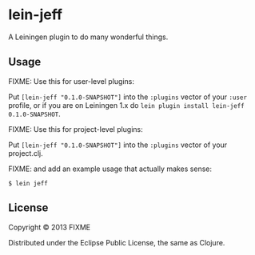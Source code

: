 # lein-jeff

A Leiningen plugin to do many wonderful things.

## Usage

FIXME: Use this for user-level plugins:

Put `[lein-jeff "0.1.0-SNAPSHOT"]` into the `:plugins` vector of your
`:user` profile, or if you are on Leiningen 1.x do `lein plugin install
lein-jeff 0.1.0-SNAPSHOT`.

FIXME: Use this for project-level plugins:

Put `[lein-jeff "0.1.0-SNAPSHOT"]` into the `:plugins` vector of your project.clj.

FIXME: and add an example usage that actually makes sense:

    $ lein jeff

## License

Copyright © 2013 FIXME

Distributed under the Eclipse Public License, the same as Clojure.
